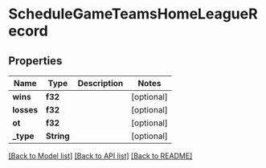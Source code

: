 # ScheduleGameTeamsHomeLeagueRecord

## Properties

Name | Type | Description | Notes
------------ | ------------- | ------------- | -------------
**wins** | **f32** |  | [optional] 
**losses** | **f32** |  | [optional] 
**ot** | **f32** |  | [optional] 
**_type** | **String** |  | [optional] 

[[Back to Model list]](../README.md#documentation-for-models) [[Back to API list]](../README.md#documentation-for-api-endpoints) [[Back to README]](../README.md)


